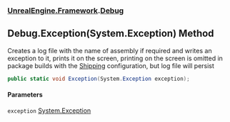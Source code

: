 ### [UnrealEngine.Framework](./UnrealEngine-Framework.md 'UnrealEngine.Framework').[Debug](./UnrealEngine-Framework-Debug.md 'UnrealEngine.Framework.Debug')
## Debug.Exception(System.Exception) Method
Creates a log file with the name of assembly if required and writes an exception to it, prints it on the screen, printing on the screen is omitted in package builds with the <a href="https://docs.unrealengine.com/en-US/Programming/Development/BuildConfigurations/index.html#buildconfigurationdescriptions">Shipping</a> configuration, but log file will persist  
```csharp
public static void Exception(System.Exception exception);
```
#### Parameters
<a name='UnrealEngine-Framework-Debug-Exception(System-Exception)-exception'></a>
`exception` [System.Exception](https://docs.microsoft.com/en-us/dotnet/api/System.Exception 'System.Exception')  
  
